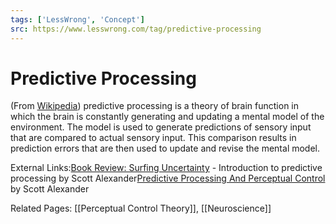 ```yaml
---
tags: ['LessWrong', 'Concept']
src: https://www.lesswrong.com/tag/predictive-processing
---
```


# Predictive Processing
(From [Wikipedia](https://en.wikipedia.org/wiki/Predictive_coding)) predictive processing is a theory of brain function in which the brain is constantly generating and updating a mental model of the environment. The model is used to generate predictions of sensory input that are compared to actual sensory input. This comparison results in prediction errors that are then used to update and revise the mental model.

External Links:[Book Review: Surfing Uncertainty](https://slatestarcodex.com/2017/09/05/book-review-surfing-uncertainty/) - Introduction to predictive processing by Scott Alexander[Predictive Processing And Perceptual Control](https://slatestarcodex.com/2017/09/06/predictive-processing-and-perceptual-control/) by Scott Alexander

Related Pages: [[Perceptual Control Theory]], [[Neuroscience]]


